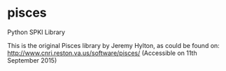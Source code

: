 # pisces
Python SPKI Library

This is the original Pisces library by Jeremy Hylton, as could be found on:
http://www.cnri.reston.va.us/software/pisces/
(Accessible on 11th September 2015)

